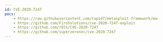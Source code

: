 ```yaml
---
id: CVE-2020-7247
pocs:
    - https://raw.githubusercontent.com/rapid7/metasploit-framework/master/modules/exploits/unix/smtp/opensmtpd_mail_from_rce.rb
    - https://github.com/FiroSolutions/cve-2020-7247-exploit
    - https://github.com/r0lh/CVE-2020-7247
    - https://github.com/superzerosec/cve-2020-7247
---
```

